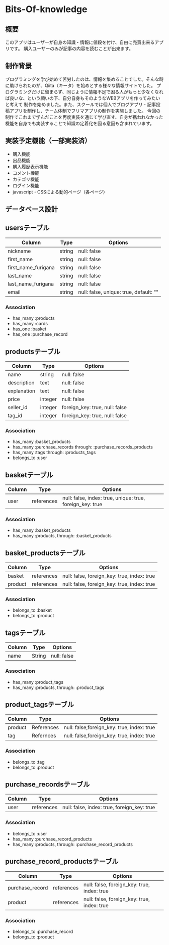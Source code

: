 # Bits-Of-knowledge


## 概要
このアプリはユーザーが自身の知識・情報に値段を付け、自由に売買出来るアプリです。
購入ユーザーのみが記事の内容を読むことが出来ます。

## 制作背景
  プログラミングを学び始めて苦労したのは、情報を集めることでした。そんな時に助けられたのが、Qiita（キータ）を始めとする様々な情報サイトでした。
  プログラミングだけに留まらず、同じように情報不足で困る人がもっと少なくなれば良いな、という願いの下、自分自身もそのようなWEBアプリを作ってみたいと考えて
  制作を始めました。また、スクールでは個人でブログアプリ・記事投稿アプリを制作し、チーム体制でフリマアプリの制作を実施しました。
  今回の制作でこれまで学んだことを再度実装を通じて学び直す、自身が携われなかった機能を自身でも実装することで知識の定着化を図る意図も含まれています。
 
## 実装予定機能（一部実装済）

* 購入機能
* 出品機能
* 購入履歴表示機能
* コメント機能
* カテゴリ機能
* ログイン機能
* javascript・CSSによる動的ページ（各ページ）





## データベース設計

## usersテーブル
|Column|Type|Options|
|------|----|-------|
|nickname|string|null: false|
|first_name|string|null: false|
|first_name_furigana|string|null: false|
|last_name|string|null: false|
|last_name_furigana|string|null: false|
|email|string|null: false, unique: true, default: ""|


### Association
- has_many :products
- has_many :cards
- has_one :basket
- has_one :purchase_record



## productsテーブル
|Column|Type|Options|
|------|----|-------|
|name|string|null: false|
|description|text|null: false|
|explanation|text|null: false|
|price|integer|null: false|
|seller_id|integer|foreign_key: true, null: false|
|tag_id|integer|foreign_key: true, null: false|

### Association
- has_many :basket_products
- has_many :purchase_records through: :purchase_records_products
- has_many :tags through: :products_tags
- belongs_to :user



## basketテーブル
|Column|Type|Options|
|------|----|-------|
|user|references|null: false, index: true, unique: true, foreign_key: true|

### Association
- has_many :basket_products
- has_many :products, through: :basket_products



## basket_productsテーブル
|Column|Type|Options|
|------|----|-------|
|basket|references|null: false, foreign_key: true, index: true|
|product|references|null: false, foreign_key: true, index: true|

### Association
- belongs_to :basket
- belongs_to :product


## tagsテーブル
|Column|Type|Options|
|------|----|-------|
|name|String|null: false|

### Association
- has_many :product_tags
- has_many :products, through: :product_tags


## product_tagsテーブル
|Column|Type|Options|
|------|----|-------|
|product|References|null: false,foreign_key: true, index: true|
|tag|Refernces|null: false,foreign_key: true, index: true|

### Association
- belongs_to :tag
- belongs_to :product

## purchase_recordsテーブル
|Column|Type|Options|
|------|----|-------|
|user|references|null: false, index: true, foreign_key: true|

### Association
- belongs_to :user
- has_many :purchase_record_products
- has_many :products, through: :purchase_record_products

## purchase_record_productsテーブル
|Column|Type|Options|
|------|----|-------|
|purchase_record|references|null: false, foreign_key: true, index: true|
|product|references|null: false, foreign_key: true, index: true|

### Association
- belongs_to :purchase_record
- belongs_to :product
